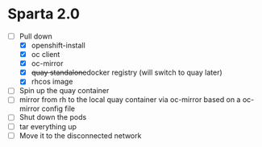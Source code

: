 # Sparta 2.0

* [ ] Pull down
    * [x] openshift-install
    * [x] oc client
    * [x] oc-mirror
    * [x] <s>quay standalone</s>docker registry (will switch to quay later)
    * [x] rhcos image
* [ ] Spin up the quay container
* [ ] mirror from rh to the local quay container via oc-mirror based on a oc-mirror config file
* [ ] Shut down the pods
* [ ] tar everything up
* [ ] Move it to the disconnected network
